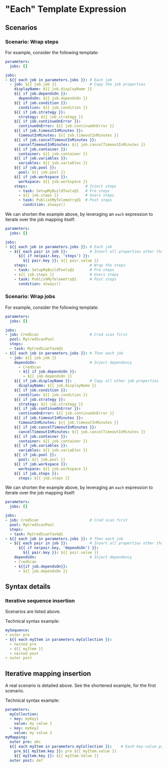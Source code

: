 # "Each" Template Expression

## Scenarios

### Scenario: Wrap steps

For example, consider the following template:

```yaml
parameters:
  jobs: []

jobs:
- ${{ each job in parameters.jobs }}: # Each job
  - job: ${{ job.job }}               # Copy the job properties
    displayName: ${{ job.displayName }}
    ${{ if job.dependsOn }}:
      dependsOn: ${{ job.dependsOn }}
    ${{ if job.condition }}:
      condition: ${{ job.condition }}
    ${{ if job.strategy }}:
      strategy: ${{ job.strategy }}
    ${{ if job.continueOnError }}:
      continueOnError: ${{ job.continueOnError }}
    ${{ if job.timeoutInMinutes }}:
      timeoutInMinutes: ${{ job.timeoutInMinutes }}
    ${{ if job.cancelTimeoutInMinutes }}:
      cancelTimeoutInMinutes: ${{ job.cancelTimeoutInMinutes }}
    ${{ if job.container }}:
      container: ${{ job.container }}
    ${{ if job.variables }}:
      variables: ${{ job.variables }}
    ${{ if job.pool }}:
      pool: ${{ job.pool }}
    ${{ if job.workspace }}:
      workspace: ${{ job.workspace }}
    steps:                          # Inject steps
      - task: SetupMyBuildTools@1   # Pre steps
      - ${{ job.steps }}            # Users steps
      - task: PublishMyTelemetry@1  # Post steps
        condition: always()
```

We can shorten the example above, by leveraging an `each` expression to iterate over the job mapping itself:

```yaml
parameters:
  jobs: []

jobs:
- ${{ each job in parameters.jobs }}: # Each job
  - ${{ each pair in job }}:          # Insert all properties other than "steps"
      ${{ if ne(pair.key, 'steps') }}:
        ${{ pair.key }}: ${{ pair.value }}
    steps:                            # Wrap the steps
    - task: SetupMyBuildTools@1       # Pre steps
    - ${{ job.steps }}                # Users steps
    - task: PublishMyTelemetry@1      # Post steps
      condition: always()
```

### Scenario: Wrap jobs

For example, consider the following template:

```yaml
parameters:
  jobs: []

jobs:
- job: CredScan                       # Cred scan first
  pool: MyCredScanPool
  steps:
  - task: MyCredScanTask@1
- ${{ each job in parameters.jobs }}: # Then each job
  - job: ${{ job.job }}
    dependsOn:                        # Inject dependency
      - CredScan
      - ${{ if job.dependsOn }}:
        - ${{ job.dependsOn }}
    ${{ if job.displayName }}:        # Copy all other job properties
      displayName: ${{ job.displayName }}
    ${{ if job.condition }}:
      condition: ${{ job.condition }}
    ${{ if job.strategy }}:
      strategy: ${{ job.strategy }}
    ${{ if job.continueOnError }}:
      continueOnError: ${{ job.continueOnError }}
    ${{ if job.timeoutInMinutes }}:
      timeoutInMinutes: ${{ job.timeoutInMinutes }}
    ${{ if job.cancelTimeoutInMinutes }}:
      cancelTimeoutInMinutes: ${{ job.cancelTimeoutInMinutes }}
    ${{ if job.container }}:
      container: ${{ job.container }}
    ${{ if job.variables }}:
      variables: ${{ job.variables }}
    ${{ if job.pool }}:
      pool: ${{ job.pool }}
    ${{ if job.workspace }}:
      workspace: ${{ job.workspace }}
    ${{ if job.steps }}:
      steps: ${{ job.steps }}
```

We can shorten the example above, by leveraging an `each` expression to iterate over the job mapping itself:

```yaml
parameters:
  jobs: []

jobs:
- job: CredScan                       # Cred scan first
  pool: MyCredScanPool
  steps:
  - task: MyCredScanTask@1
- ${{ each job in parameters.jobs }}: # Then each job
  - ${{ each pair in job }}:          # Insert all properties other than "dependsOn"
      ${{ if ne(pair.key, 'dependsOn') }}:
        ${{ pair.key }}: ${{ pair.value }}
    dependsOn:                        # Inject dependency
    - CredScan
    - ${{if job.dependsOn}}:            
      - ${{ job.dependsOn }}
```

## Syntax details

### Iterative sequence insertion

Scenarios are listed above.

Technical syntax example:

```yaml
mySequence:
- outer pre
- ${{ each myItem in parameters.myCollection }}:
  - nested pre
  - ${{ myItem }}
  - nested post
- outer post
```

## Iterative mapping insertion

A real scenario is detailed above. See the shortened example, for the first scenario.

Technical syntax example:

```yaml
parameters:
  myCollection:
  - key: myKey1
    value: my value 1
  - key: myKey2
    value: my value 2
myMapping:
  outer pre: abc
  ${{ each myItem in parameters.myCollection }}:    # Each key-value pair in the mapping
    pre_${{ myItem.key }}: pre ${{ myItem.value }}
    ${{ myItem.key }}: ${{ myItem.Value }}
  outer post: def
```
